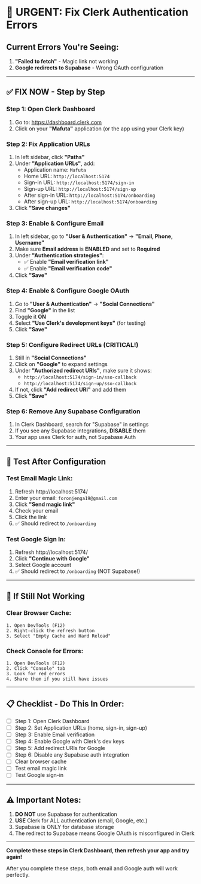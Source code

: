 # 🚨 URGENT: Fix Clerk Authentication Errors

## Current Errors You're Seeing:

1. **"Failed to fetch"** - Magic link not working
2. **Google redirects to Supabase** - Wrong OAuth configuration

---

## ✅ FIX NOW - Step by Step

### Step 1: Open Clerk Dashboard
1. Go to: https://dashboard.clerk.com
2. Click on your **"Mafuta"** application (or the app using your Clerk key)

### Step 2: Fix Application URLs
1. In left sidebar, click **"Paths"**
2. Under **"Application URLs"**, add:
   - Application name: `Mafuta`
   - Home URL: `http://localhost:5174`
   - Sign-in URL: `http://localhost:5174/sign-in`
   - Sign-up URL: `http://localhost:5174/sign-up`
   - After sign-in URL: `http://localhost:5174/onboarding`
   - After sign-up URL: `http://localhost:5174/onboarding`
3. Click **"Save changes"**

### Step 3: Enable & Configure Email
1. In left sidebar, go to **"User & Authentication"** → **"Email, Phone, Username"**
2. Make sure **Email address** is **ENABLED** and set to **Required**
3. Under **"Authentication strategies"**:
   - ✅ Enable **"Email verification link"**
   - ✅ Enable **"Email verification code"** 
4. Click **"Save"**

### Step 4: Enable & Configure Google OAuth
1. Go to **"User & Authentication"** → **"Social Connections"**
2. Find **"Google"** in the list
3. Toggle it **ON**
4. Select **"Use Clerk's development keys"** (for testing)
5. Click **"Save"**

### Step 5: Configure Redirect URLs (CRITICAL!)
1. Still in **"Social Connections"**
2. Click on **"Google"** to expand settings
3. Under **"Authorized redirect URIs"**, make sure it shows:
   - `http://localhost:5174/sign-in/sso-callback`
   - `http://localhost:5174/sign-up/sso-callback`
4. If not, click **"Add redirect URI"** and add them
5. Click **"Save"**

### Step 6: Remove Any Supabase Configuration
1. In Clerk Dashboard, search for "Supabase" in settings
2. If you see any Supabase integrations, **DISABLE** them
3. Your app uses Clerk for auth, not Supabase Auth

---

## 🧪 Test After Configuration

### Test Email Magic Link:
1. Refresh http://localhost:5174/
2. Enter your email: `foronjenga19@gmail.com`
3. Click **"Send magic link"**
4. Check your email
5. Click the link
6. ✅ Should redirect to `/onboarding`

### Test Google Sign In:
1. Refresh http://localhost:5174/
2. Click **"Continue with Google"**
3. Select Google account
4. ✅ Should redirect to `/onboarding` (NOT Supabase!)

---

## 🔧 If Still Not Working

### Clear Browser Cache:
```
1. Open DevTools (F12)
2. Right-click the refresh button
3. Select "Empty Cache and Hard Reload"
```

### Check Console for Errors:
```
1. Open DevTools (F12)
2. Click "Console" tab
3. Look for red errors
4. Share them if you still have issues
```

---

## 📋 Checklist - Do This In Order:

- [ ] Step 1: Open Clerk Dashboard
- [ ] Step 2: Set Application URLs (home, sign-in, sign-up)
- [ ] Step 3: Enable Email verification
- [ ] Step 4: Enable Google with Clerk's dev keys
- [ ] Step 5: Add redirect URIs for Google
- [ ] Step 6: Disable any Supabase auth integration
- [ ] Clear browser cache
- [ ] Test email magic link
- [ ] Test Google sign-in

---

## ⚠️ Important Notes:

1. **DO NOT** use Supabase for authentication
2. **USE** Clerk for ALL authentication (email, Google, etc.)
3. Supabase is ONLY for database storage
4. The redirect to Supabase means Google OAuth is misconfigured in Clerk

---

**Complete these steps in Clerk Dashboard, then refresh your app and try again!**

After you complete these steps, both email and Google auth will work perfectly.
